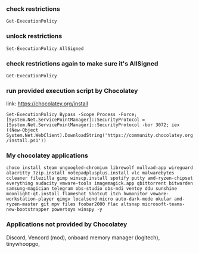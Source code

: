 ### check restrictions
`Get-ExecutionPolicy`

### unlock restrictions
`Set-ExecutionPolicy AllSigned`

### check restrictions again to make sure it's AllSigned
`Get-ExecutionPolicy`

### run provided execution script by Chocolatey
link: https://chocolatey.org/install

`Set-ExecutionPolicy Bypass -Scope Process -Force; [System.Net.ServicePointManager]::SecurityProtocol = [System.Net.ServicePointManager]::SecurityProtocol -bor 3072; iex ((New-Object System.Net.WebClient).DownloadString('https://community.chocolatey.org/install.ps1'))`

### My chocolatey applications
`choco install steam ungoogled-chromium librewolf mullvad-app wireguard alacritty 7zip.install notepadplusplus.install vlc malwarebytes ccleaner filezilla gimp winscp.install spotify putty amd-ryzen-chipset everything audacity vmware-tools imagemagick.app qbittorrent bitwarden samsung-magician telegram obs-studio obs-ndi ventoy ddu sunshine moonlight-qt.install flameshot Shotcut itch hwmonitor vmware-workstation-player qimgv localsend micro auto-dark-mode okular amd-ryzen-master git mpv files foobar2000 flac altsnap microsoft-teams-new-bootstrapper powertoys winspy -y`

### Applications not provided by Chocolatey
Discord, Vencord (mod), onboard memory manager (logitech), tinywhoopgo, 
